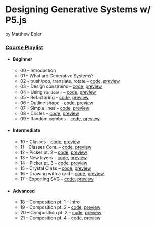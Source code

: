 # Designing Generative Systems w/ P5.js

by Matthew Epler

### [**Course Playlist**](https://www.youtube.com/playlist?list=PLyRZnpOSgMj3K8AV2I6UldnvTj6d_Zrf0)
- #### **Beginner**
  - 00 &ndash; Introduction
  - 01 &ndash; What are Generative Systems?
  - 02 &ndash; push/pop, translate, rotate &ndash; [code](https://github.com/sztxr/Generative-Systems-p5js/tree/part2), [preview](https://editor.p5js.org/sztxr/sketches/At2XmYQr)
  - 03 &ndash; Design constrains &ndash; [code](https://github.com/sztxr/Generative-Systems-p5js/tree/part3), [preview](https://editor.p5js.org/sztxr/sketches/b2ndumPv)
  - 04 &ndash; Using `random()` &ndash; [code](https://github.com/sztxr/Generative-Systems-p5js/tree/part4), [preview](https://editor.p5js.org/sztxr/sketches/t0w73sFb)
  - 05 &ndash; Refactoring &ndash; [code](https://github.com/sztxr/Generative-Systems-p5js/tree/part5), [preview](https://editor.p5js.org/sztxr/sketches/sYwE6yYn)
  - 06 &ndash; Outline shape &ndash; [code](https://github.com/sztxr/Generative-Systems-p5js/tree/part6), [preview](https://editor.p5js.org/sztxr/sketches/D9V0wz6C)
  - 07 &ndash; Simple lines &ndash; [code](https://github.com/sztxr/Generative-Systems-p5js/tree/part7), [preview](https://editor.p5js.org/sztxr/sketches/fyc5hAVv)
  - 08 &ndash; Circles &ndash; [code](https://github.com/sztxr/Generative-Systems-p5js/tree/part8), [preview](https://editor.p5js.org/sztxr/sketches/Ziy_vZeO)
  - 09 &ndash; Random combos &ndash; [code](https://github.com/sztxr/Generative-Systems-p5js/tree/part9), [preview](https://editor.p5js.org/sztxr/sketches/JsKoPor_)

- #### **Intermediate**
  - 10 &ndash; Classes &ndash; [code](https://github.com/sztxr/Generative-Systems-p5js/tree/part10), [preview](https://editor.p5js.org/sztxr/sketches/v_XPWTlu)
  - 11 &ndash; Classes Cont. &ndash; [code](https://github.com/sztxr/Generative-Systems-p5js/tree/part11), [preview](https://editor.p5js.org/sztxr/sketches/AOlCMn7B)
  - 12 &ndash; Picker pt. 2 &ndash; [code](https://github.com/sztxr/Generative-Systems-p5js/tree/part12), [preview](https://editor.p5js.org/sztxr/sketches/9k6gT1G2)
  - 13 &ndash; New layers &ndash; [code](https://github.com/sztxr/Generative-Systems-p5js/tree/part13), [preview](https://editor.p5js.org/sztxr/sketches/vOxQMH_o)
  - 14 &ndash; Picker pt. 3 &ndash; [code](https://github.com/sztxr/Generative-Systems-p5js/tree/part14), [preview](https://editor.p5js.org/sztxr/sketches/8FAqZGNn)
  - 15 &ndash; Crystal Class &ndash; [code](https://github.com/sztxr/Generative-Systems-p5js/tree/part15), [preview](https://editor.p5js.org/sztxr/sketches/H1gCFzJZ)
  - 16 &ndash; Drawing with a grid &ndash; [code](https://github.com/sztxr/Generative-Systems-p5js/tree/part16), [preview](https://editor.p5js.org/sztxr/sketches/SMdlVQ46)
  - 17 &ndash; Exporting SVG &ndash; [code](https://github.com/sztxr/Generative-Systems-p5js/tree/part17), [preview](https://editor.p5js.org/sztxr/sketches/oz_85rS1)

- #### **Advanced**
  - 18 &ndash; Composition pt. 1 &ndash; Intro
  - 19 &ndash; Composition pt. 2 &ndash; [code](https://github.com/sztxr/Generative-Systems-p5js/tree/part19), [preview](https://editor.p5js.org/sztxr/sketches/rNW2c6dT)
  - 20 &ndash; Composition pt. 3 &ndash; [code](https://github.com/sztxr/Generative-Systems-p5js/tree/part20), [preview](https://editor.p5js.org/sztxr/sketches/nxnDRs73)
  - 21 &ndash; Composition pt. 4 &ndash; [code](https://github.com/sztxr/Generative-Systems-p5js/tree/part21), [preview](https://editor.p5js.org/sztxr/sketches/00T6uMak)